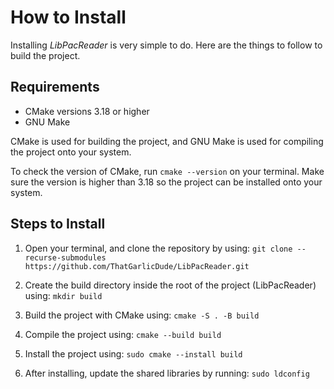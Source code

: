 # How to Install

Installing *LibPacReader* is very simple to do. Here are the things to follow to build the project.

## Requirements

* CMake versions 3.18 or higher
* GNU Make

CMake is used for building the project, and GNU Make is used for compiling the project onto your system.

To check the version of CMake, run `cmake --version` on your terminal. Make sure the version is higher than 3.18 so the project can be installed onto your system.

## Steps to Install

1. Open your terminal, and clone the repository by using: `git clone --recurse-submodules https://github.com/ThatGarlicDude/LibPacReader.git`

2. Create the build directory inside the root of the project (LibPacReader) using: `mkdir build`

3. Build the project with CMake using: `cmake -S . -B build`

4. Compile the project using: `cmake --build build`

5. Install the project using: `sudo cmake --install build`

6. After installing, update the shared libraries by running: `sudo ldconfig`
